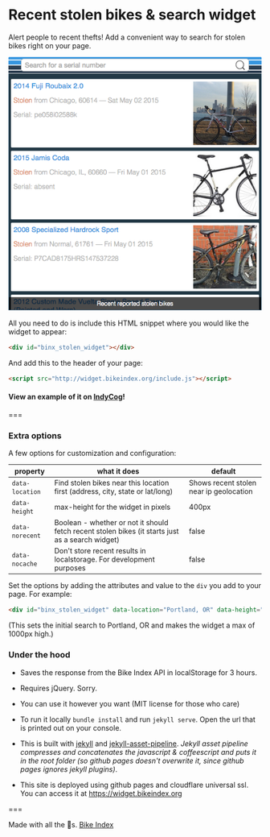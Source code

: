# Recent stolen bikes & search widget

Alert people to recent thefts! Add a convenient way to search for stolen bikes right on your page.

![Example widget display](readme_example.png)

All you need to do is include this HTML snippet where you would like the widget to appear:

```html
<div id="binx_stolen_widget"></div>
```

And add this to the header of your page:

```html
<script src="http://widget.bikeindex.org/include.js"></script>
```

#### View an example of it on [IndyCog](http://indycog.org/stolenbikes)!

===

### Extra options

A few options for customization and configuration:

| property | what it does | default |
| -------- | ------------ | ------------- |
| `data-location` | Find stolen bikes near this location first (address, city, state or lat/long) | Shows recent stolen near ip geolocation |
| `data-height` | max-height for the widget in pixels | 400px |
| `data-norecent` | Boolean - whether or not it should fetch recent stolen bikes (it starts just as a search widget) | false |
| `data-nocache` | Don't store recent results in localstorage. For development purposes | false |

Set the options by adding the attributes and value to the `div` you add to your page. For example:

```html
<div id="binx_stolen_widget" data-location="Portland, OR" data-height="1000"></div>
```

(This sets the initial search to Portland, OR and makes the widget a max of 1000px high.)



### Under the hood

- Saves the response from the Bike Index API in localStorage for 3 hours.

- Requires jQuery. Sorry.

- You can use it however you want (MIT license for those who care)

- To run it locally `bundle install` and run `jekyll serve`. Open the url that is printed out on your console.

- This is built with [jekyll](http://jekyllrb.com) and [jekyll-asset-pipeline](https://github.com/matthodan/jekyll-asset-pipeline). *Jekyll asset pipeline compresses and concatenates the javascript & coffeescript and puts it in the root folder (so github pages doesn't overwrite it, since github pages ignores jekyll plugins)*.

- This site is deployed using github pages and cloudflare universal ssl. You can access it at https://widget.bikeindex.org


===

Made with all the :doughnut:s. [Bike Index](https://bikeindex.org)